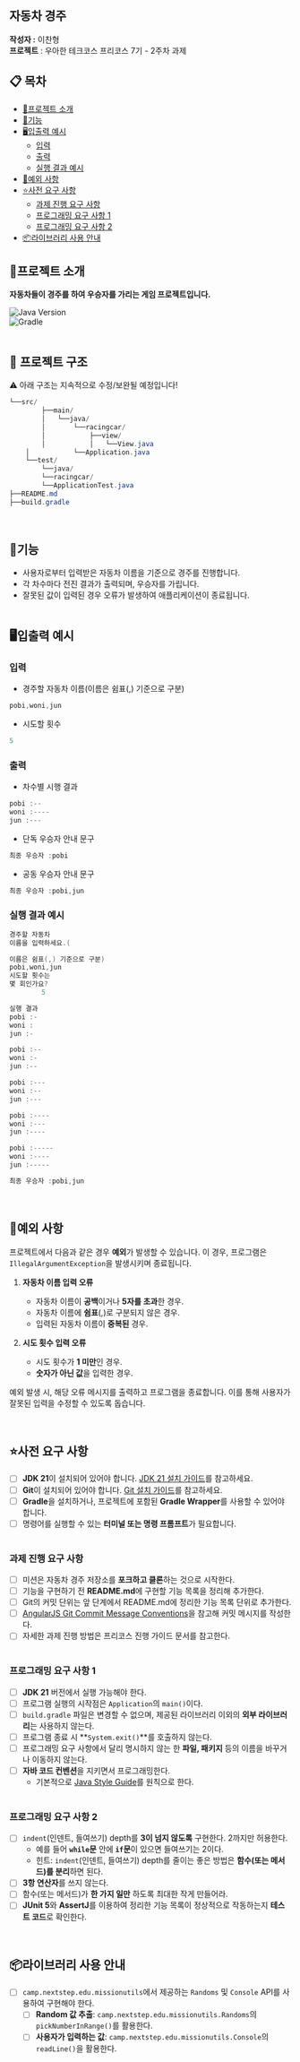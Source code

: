## **자동차 경주**

**작성자 :** 이찬형  
**프로젝트** : 우아한 테크코스 프리코스 7기 - 2주차 과제
&nbsp;

## 📋 목차

- [📌프로젝트 소개](#프로젝트-소개)
- [🚀️기능](#기능)
- [🖥️입출력 예시](#입출력-예시)
    - [입력](#입력)
    - [출력](#출력)
    - [실행 결과 예시](#실행-결과-예시)
- [🚨예외 사항](#예외-사항)
- [⭐사전 요구 사항](#사전-요구-사항)
    - [과제 진행 요구 사항](#과제-진행-요구-사항)
    - [프로그래밍 요구 사항 1](#프로그래밍-요구-사항-1)
    - [프로그래밍 요구 사항 2](#프로그래밍-요구-사항-2)
- [📦라이브러리 사용 안내](#라이브러리-사용-안내)

## 📌**프로젝트 소개**

**자동차들이 경주를 하여 우승자를 가리는 게임 프로젝트입니다.**

![Java Version](https://img.shields.io/badge/Java-21-blue?style=for-the-badge)  
![Gradle](https://img.shields.io/badge/build%20with-Gradle-green?style=for-the-badge)  
&nbsp;

## 📂 프로젝트 구조

⚠️ 아래 구조는 지속적으로 수정/보완될 예정입니다!

```java
└──src/
        ├──main/
        │   └──java/
        │       └──racingcar/
        │           ├──view/
        │           │   └──View.java
    │           └──Application.java
    └──test/
        └──java/
        └──racingcar/
        └──ApplicationTest.java
├──README.md
├──build.gradle
```

&nbsp;

## 🚀**기능**

- 사용자로부터 입력받은 자동차 이름을 기준으로 경주를 진행합니다.
- 각 차수마다 전진 결과가 출력되며, 우승자를 가립니다.
- 잘못된 값이 입력된 경우 오류가 발생하여 애플리케이션이 종료됩니다.  
  &nbsp;

## 🖥️**입출력 예시**

### **입력**

- 경주할 자동차 이름(이름은 쉼표(,) 기준으로 구분)

```java
pobi,woni,jun
```

- 시도할 횟수

```java
5
```

### **출력**

- 차수별 시행 결과

```java
pobi :--
woni :----
jun :---
```

- 단독 우승자 안내 문구

```java
최종 우승자 :pobi
```

- 공동 우승자 안내 문구

```java
최종 우승자 :pobi,jun
```

### **실행 결과 예시**

```java
경주할 자동차
이름을 입력하세요.(

이름은 쉼표(,) 기준으로 구분)
pobi,woni,jun
시도할 횟수는
몇 회인가요?
        5

실행 결과
pobi :-
woni :
jun :-

pobi :--
woni :-
jun :--

pobi :---
woni :--
jun :---

pobi :----
woni :---
jun :----

pobi :-----
woni :----
jun :-----

최종 우승자 :pobi,jun
```

&nbsp;

## 🚨**예외 사항**

프로젝트에서 다음과 같은 경우 **예외**가 발생할 수 있습니다. 이 경우, 프로그램은 `IllegalArgumentException`을 발생시키며 종료됩니다.

1. **자동차 이름 입력 오류**
    - 자동차 이름이 **공백**이거나 **5자를 초과**한 경우.
    - 자동차 이름에 **쉼표**(,)로 구분되지 않은 경우.
    - 입력된 자동차 이름이 **중복된** 경우.

2. **시도 횟수 입력 오류**
    - 시도 횟수가 **1 미만**인 경우.
    - **숫자가 아닌 값**을 입력한 경우.

예외 발생 시, 해당 오류 메시지를 출력하고 프로그램을 종료합니다. 이를 통해 사용자가 잘못된 입력을 수정할 수 있도록 돕습니다.

&nbsp;

## ⭐**사전 요구 사항**

- [ ] **JDK 21**이 설치되어 있어야 합니다. [JDK 21 설치 가이드](https://openjdk.org/projects/jdk/21/)를 참고하세요.
- [ ] **Git**이 설치되어 있어야 합니다. [Git 설치 가이드](https://git-scm.com/book/en/v2/Getting-Started-Installing-Git)를 참고하세요.
- [ ] **Gradle**을 설치하거나, 프로젝트에 포함된 **Gradle Wrapper**를 사용할 수 있어야 합니다.
- [ ] 명령어를 실행할 수 있는 **터미널 또는 명령 프롬프트**가 필요합니다.  
  &nbsp;

### **과제 진행 요구 사항**

- [ ] 미션은 자동차 경주 저장소를 **포크하고 클론**하는 것으로 시작한다.
- [ ] 기능을 구현하기 전 **README.md**에 구현할 기능 목록을 정리해 추가한다.
- [ ] Git의 커밋 단위는 앞 단계에서 README.md에 정리한 기능 목록 단위로 추가한다.
- [ ] [AngularJS Git Commit Message Conventions](https://gist.github.com/stephenparish/9941e89d80e2bc58a153)을 참고해 커밋
  메시지를 작성한다.
- [ ] 자세한 과제 진행 방법은 프리코스 진행 가이드 문서를 참고한다.  
  &nbsp;

### **프로그래밍 요구 사항 1**

- [ ] **JDK 21** 버전에서 실행 가능해야 한다.
- [ ] 프로그램 실행의 시작점은 `Application`의 `main()`이다.
- [ ] `build.gradle` 파일은 변경할 수 없으며, 제공된 라이브러리 이외의 **외부 라이브러리**는 사용하지 않는다.
- [ ] 프로그램 종료 시 **`System.exit()`**를 호출하지 않는다.
- [ ] 프로그래밍 요구 사항에서 달리 명시하지 않는 한 **파일, 패키지** 등의 이름을 바꾸거나 이동하지 않는다.
- [ ] **자바 코드 컨벤션**을 지키면서 프로그래밍한다.
    - 기본적으로 [Java Style Guide](https://google.github.io/styleguide/javaguide.html)를 원칙으로 한다.  
      &nbsp;

### **프로그래밍 요구 사항 2**

- [ ] `indent`(인덴트, 들여쓰기) depth를 **3이 넘지 않도록** 구현한다. 2까지만 허용한다.
    - 예를 들어 **`while`문** 안에 **`if`문**이 있으면 들여쓰기는 2이다.
    - 힌트: `indent`(인덴트, 들여쓰기) depth를 줄이는 좋은 방법은 **함수(또는 메서드)를 분리**하면 된다.
- [ ] **3항 연산자**를 쓰지 않는다.
- [ ] 함수(또는 메서드)가 **한 가지 일만** 하도록 최대한 작게 만들어라.
- [ ] **JUnit 5**와 **AssertJ**를 이용하여 정리한 기능 목록이 정상적으로 작동하는지 **테스트 코드**로 확인한다.

&nbsp;

## 📦**라이브러리 사용 안내**

- [ ] `camp.nextstep.edu.missionutils`에서 제공하는 `Randoms` 및 `Console` API를 사용하여 구현해야 한다.
    - [ ] **Random 값 추출**: `camp.nextstep.edu.missionutils.Randoms`의 `pickNumberInRange()`를 활용한다.
    - [ ] **사용자가 입력하는 값**: `camp.nextstep.edu.missionutils.Console`의 `readLine()`을 활용한다.
